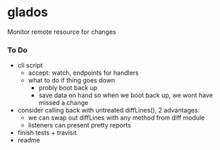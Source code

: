 # glados
Monitor remote resource for changes



### To Do
- cli script
	- accept: watch, endpoints for handlers
	- what to do if thing goes down
		- probly boot back up
		- save data on hand so when we boot back up, we wont have missed a change
- consider calling back with untreated diffLines(), 2 advantages:
	- we can swap out diffLines with any method from diff module
	- listeners can present pretty reports
- finish tests + travisit
- readme

